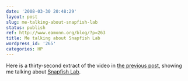 ```yaml
---
date: '2008-03-30 20:48:29'
layout: post
slug: me-talking-about-snapfish-lab
status: publish
ref: http://www.eamonn.org/blog/?p=263
title: Me talking about Snapfish Lab
wordpress_id: '265'
categories: HP
---
```


Here is a thirty-second extract of the video in [the previous post](http://www.eamonn.org/blog/?p=263), showing me talking about [Snapfish Lab](http://www.snapfishlab.com).



